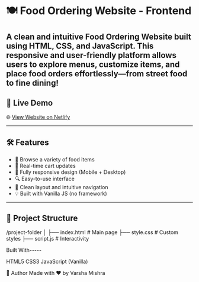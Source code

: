 # 🍽️ Food Ordering Website - Frontend

A clean and intuitive **Food Ordering Website** built using **HTML, CSS, and JavaScript**. This responsive and user-friendly platform allows users to explore menus, customize items, and place food orders effortlessly—from street food to fine dining!
---
## 🚀 Live Demo

🌐 [View Website on Netlify](https://flavor-fusion-fastfood.netlify.app/)

---

## 🛠️ Features

- 🍕 Browse a variety of food items
- 🛒 Real-time cart updates
- 📱 Fully responsive design (Mobile + Desktop)
- 🔍 Easy-to-use interface
- 🎯 Clean layout and intuitive navigation
- 💡 Built with Vanilla JS (no framework)

---

## 📁 Project Structure

/project-folder
│
├── index.html # Main page
├── style.css # Custom styles
├── script.js # Interactivity

Built With-----

HTML5
CSS3
JavaScript (Vanilla)

🌟 Author
Made with ❤️ by Varsha Mishra
